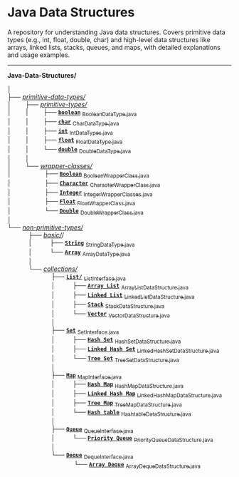 # Java Data Structures
A repository for understanding Java data structures. Covers primitive data types (e.g., int, float, double, char) and high-level data structures like arrays, linked lists, stacks, queues, and maps, with detailed explanations and usage examples.

---

**Java-Data-Structures/**<br>

│<br>
├── [*primitive-data-types/*](./primitive-data-types/)<br>
│&nbsp;&nbsp;&nbsp;&nbsp;&nbsp;&nbsp;&nbsp;&nbsp;├── [*primitive-types/*](./primitive-data-types/primitive-types/)<br>
│&nbsp;&nbsp;&nbsp;&nbsp;&nbsp;&nbsp;&nbsp;&nbsp;│&nbsp;&nbsp;&nbsp;&nbsp;&nbsp;&nbsp;&nbsp;&nbsp;├── [**`boolean`**](./primitive-data-types/primitive-types/boolean/) [<sub>BooleanDataType.java</sub>](./primitive-data-types/primitive-types/boolean/BooleanDataType.java)<br>
│&nbsp;&nbsp;&nbsp;&nbsp;&nbsp;&nbsp;&nbsp;&nbsp;│&nbsp;&nbsp;&nbsp;&nbsp;&nbsp;&nbsp;&nbsp;&nbsp;├── [**`char`**](./primitive-data-types/primitive-types/char/) [<sub>CharDataType.java</sub>](./primitive-data-types/primitive-types/char/CharDataType.java)<br>
│&nbsp;&nbsp;&nbsp;&nbsp;&nbsp;&nbsp;&nbsp;&nbsp;│&nbsp;&nbsp;&nbsp;&nbsp;&nbsp;&nbsp;&nbsp;&nbsp;├── [**`int`**](./primitive-data-types/primitive-types/int/) [<sub>IntDataTypes.java</sub>](./primitive-data-types/primitive-types/int/IntDataTypes.java)<br>
│&nbsp;&nbsp;&nbsp;&nbsp;&nbsp;&nbsp;&nbsp;&nbsp;│&nbsp;&nbsp;&nbsp;&nbsp;&nbsp;&nbsp;&nbsp;&nbsp;├── [**`float`**](./primitive-data-types/primitive-types/float/) [<sub>FloatDataType.java</sub>](./primitive-data-types/primitive-types/float/FloatDataType.java)<br>
│&nbsp;&nbsp;&nbsp;&nbsp;&nbsp;&nbsp;&nbsp;&nbsp;│&nbsp;&nbsp;&nbsp;&nbsp;&nbsp;&nbsp;&nbsp;&nbsp;└── [**`double`**](./primitive-data-types/primitive-types/double/) [<sub>DoubleDataType.java</sub>](./primitive-data-types/primitive-types/double/DoubleDataType.java)<br>
│&nbsp;&nbsp;&nbsp;&nbsp;&nbsp;&nbsp;&nbsp;&nbsp;│<br>
│&nbsp;&nbsp;&nbsp;&nbsp;&nbsp;&nbsp;&nbsp;&nbsp;└── [*wrapper-classes/*](./primitive-data-types/wrapper-classes/)<br>
│&nbsp;&nbsp;&nbsp;&nbsp;&nbsp;&nbsp;&nbsp;&nbsp;&nbsp;&nbsp;&nbsp;&nbsp;&nbsp;&nbsp;&nbsp;&nbsp;&nbsp;&nbsp;&nbsp;├── [**`Boolean`**](./primitive-data-types/wrapper-classes/Boolean/) [<sub>BooleanWrapperClass.java</sub>](./primitive-data-types/wrapper-classes/Boolean/BooleanWrapperClass.java)<br>
│&nbsp;&nbsp;&nbsp;&nbsp;&nbsp;&nbsp;&nbsp;&nbsp;&nbsp;&nbsp;&nbsp;&nbsp;&nbsp;&nbsp;&nbsp;&nbsp;&nbsp;&nbsp;&nbsp;├── [**`Character`**](./primitive-data-types/wrapper-classes/Character/) [<sub>CharacterWrapperClass.java</sub>](./primitive-data-types/wrapper-classes/Character/CharacterWrapperClass.java)<br>
│&nbsp;&nbsp;&nbsp;&nbsp;&nbsp;&nbsp;&nbsp;&nbsp;&nbsp;&nbsp;&nbsp;&nbsp;&nbsp;&nbsp;&nbsp;&nbsp;&nbsp;&nbsp;&nbsp;├── [**`Integer`**](./primitive-data-types/wrapper-classes/Integer/) [<sub>IntegerWrapperClasses.java</sub>](./primitive-data-types/wrapper-classes/Integer/IntegerWrapperClasses.java)<br>
│&nbsp;&nbsp;&nbsp;&nbsp;&nbsp;&nbsp;&nbsp;&nbsp;&nbsp;&nbsp;&nbsp;&nbsp;&nbsp;&nbsp;&nbsp;&nbsp;&nbsp;&nbsp;&nbsp;├── [**`Float`**](./primitive-data-types/wrapper-classes/Float/) [<sub>FloatWrapperClass.java</sub>](./primitive-data-types/wrapper-classes/Float/FloatWrapperClass.java)<br>
│&nbsp;&nbsp;&nbsp;&nbsp;&nbsp;&nbsp;&nbsp;&nbsp;&nbsp;&nbsp;&nbsp;&nbsp;&nbsp;&nbsp;&nbsp;&nbsp;&nbsp;&nbsp;&nbsp;└── [**`Double`**](./primitive-data-types/wrapper-classes/Double/) [<sub>DoubleWrapperClass.java</sub>](./primitive-data-types/wrapper-classes/Double/DoubleWrapperClass.java)<br>
│<br>
└── [*non-primitive-types/*](./non-primitive-data-types/)<br>
&nbsp;&nbsp;&nbsp;&nbsp;&nbsp;&nbsp;&nbsp;&nbsp;&nbsp;&nbsp;&nbsp;&nbsp;├── [*basic/*](./non-primitive-data-types/basic/)/<br>
&nbsp;&nbsp;&nbsp;&nbsp;&nbsp;&nbsp;&nbsp;&nbsp;&nbsp;&nbsp;&nbsp;&nbsp;│&nbsp;&nbsp;&nbsp;&nbsp;&nbsp;&nbsp;&nbsp;&nbsp;&nbsp;&nbsp;├── [**`String`**](./non-primitive-data-types/basic/String/) [<sub>StringDataType.java</sub>](./non-primitive-data-types/basic/String/StringDataType.java)<br>
&nbsp;&nbsp;&nbsp;&nbsp;&nbsp;&nbsp;&nbsp;&nbsp;&nbsp;&nbsp;&nbsp;&nbsp;│&nbsp;&nbsp;&nbsp;&nbsp;&nbsp;&nbsp;&nbsp;&nbsp;&nbsp;&nbsp;└── [**`Array`**](./non-primitive-data-types/basic/Array/) [<sub>ArrayDataType.java</sub>](./non-primitive-data-types/basic/Array/ArrayDataType.java)<br>
&nbsp;&nbsp;&nbsp;&nbsp;&nbsp;&nbsp;&nbsp;&nbsp;&nbsp;&nbsp;&nbsp;&nbsp;│<br>
&nbsp;&nbsp;&nbsp;&nbsp;&nbsp;&nbsp;&nbsp;&nbsp;&nbsp;&nbsp;&nbsp;&nbsp;└── [*collections/*](./non-primitive-data-types/collections/)<br>
&nbsp;&nbsp;&nbsp;&nbsp;&nbsp;&nbsp;&nbsp;&nbsp;&nbsp;&nbsp;&nbsp;&nbsp;&nbsp;&nbsp;&nbsp;&nbsp;&nbsp;&nbsp;&nbsp;&nbsp;&nbsp;&nbsp;&nbsp;&nbsp;&nbsp;├── [**`List/`**](./non-primitive-data-types/collections/List/) [<sub>ListInterface.java</sub>](./non-primitive-data-types/collections/List/ListInterface.java)<br>
&nbsp;&nbsp;&nbsp;&nbsp;&nbsp;&nbsp;&nbsp;&nbsp;&nbsp;&nbsp;&nbsp;&nbsp;&nbsp;&nbsp;&nbsp;&nbsp;&nbsp;&nbsp;&nbsp;&nbsp;&nbsp;&nbsp;&nbsp;&nbsp;&nbsp;│&nbsp;&nbsp;&nbsp;&nbsp;&nbsp;&nbsp;&nbsp;&nbsp;&nbsp;&nbsp;├── [**`Array List`**](./non-primitive-data-types/collections/List/Array-List/) [<sub>ArrayListDataStructure.java</sub>](./non-primitive-data-types/collections/List/Array-List/ArrayListDataStructure.java)<br>
&nbsp;&nbsp;&nbsp;&nbsp;&nbsp;&nbsp;&nbsp;&nbsp;&nbsp;&nbsp;&nbsp;&nbsp;&nbsp;&nbsp;&nbsp;&nbsp;&nbsp;&nbsp;&nbsp;&nbsp;&nbsp;&nbsp;&nbsp;&nbsp;&nbsp;│&nbsp;&nbsp;&nbsp;&nbsp;&nbsp;&nbsp;&nbsp;&nbsp;&nbsp;&nbsp;├── [**`Linked List`**](./non-primitive-data-types/collections/List/Linked-List/) [<sub>LinkedListDataStructure.java</sub>](./non-primitive-data-types/collections/List/Linked-List/LinkedListDataStructure.java)<br>
&nbsp;&nbsp;&nbsp;&nbsp;&nbsp;&nbsp;&nbsp;&nbsp;&nbsp;&nbsp;&nbsp;&nbsp;&nbsp;&nbsp;&nbsp;&nbsp;&nbsp;&nbsp;&nbsp;&nbsp;&nbsp;&nbsp;&nbsp;&nbsp;&nbsp;│&nbsp;&nbsp;&nbsp;&nbsp;&nbsp;&nbsp;&nbsp;&nbsp;&nbsp;&nbsp;├── [**`Stack`**](./non-primitive-data-types/collections/List/Stack/) [<sub>StackDataStructure.java</sub>](./non-primitive-data-types/collections/List/Stack/StackDataStructure.java)<br>
&nbsp;&nbsp;&nbsp;&nbsp;&nbsp;&nbsp;&nbsp;&nbsp;&nbsp;&nbsp;&nbsp;&nbsp;&nbsp;&nbsp;&nbsp;&nbsp;&nbsp;&nbsp;&nbsp;&nbsp;&nbsp;&nbsp;&nbsp;&nbsp;&nbsp;│&nbsp;&nbsp;&nbsp;&nbsp;&nbsp;&nbsp;&nbsp;&nbsp;&nbsp;&nbsp;└── [**`Vector`**](./non-primitive-data-types/collections/List/Vector/) [<sub>VectorDataStructure.java</sub>](./non-primitive-data-types/collections/List/Vector/VectorDataStructure.java)<br>
&nbsp;&nbsp;&nbsp;&nbsp;&nbsp;&nbsp;&nbsp;&nbsp;&nbsp;&nbsp;&nbsp;&nbsp;&nbsp;&nbsp;&nbsp;&nbsp;&nbsp;&nbsp;&nbsp;&nbsp;&nbsp;&nbsp;&nbsp;&nbsp;&nbsp;│<br>
&nbsp;&nbsp;&nbsp;&nbsp;&nbsp;&nbsp;&nbsp;&nbsp;&nbsp;&nbsp;&nbsp;&nbsp;&nbsp;&nbsp;&nbsp;&nbsp;&nbsp;&nbsp;&nbsp;&nbsp;&nbsp;&nbsp;&nbsp;&nbsp;&nbsp;├── [**`Set`**](./non-primitive-data-types/collections/Set/) [<sub>SetInterface.java</sub>](./non-primitive-data-types/collections/Set/SetInterface.java)<br>
&nbsp;&nbsp;&nbsp;&nbsp;&nbsp;&nbsp;&nbsp;&nbsp;&nbsp;&nbsp;&nbsp;&nbsp;&nbsp;&nbsp;&nbsp;&nbsp;&nbsp;&nbsp;&nbsp;&nbsp;&nbsp;&nbsp;&nbsp;&nbsp;&nbsp;│&nbsp;&nbsp;&nbsp;&nbsp;&nbsp;&nbsp;&nbsp;&nbsp;&nbsp;&nbsp;├── [**`Hash Set`**](./non-primitive-data-types/collections/Set/Hash-Set/) [<sub>HashSetDataStructure.java</sub>](./non-primitive-data-types/collections/Set/Hash-Set/HashSetDataStructure.java)<br>
&nbsp;&nbsp;&nbsp;&nbsp;&nbsp;&nbsp;&nbsp;&nbsp;&nbsp;&nbsp;&nbsp;&nbsp;&nbsp;&nbsp;&nbsp;&nbsp;&nbsp;&nbsp;&nbsp;&nbsp;&nbsp;&nbsp;&nbsp;&nbsp;&nbsp;│&nbsp;&nbsp;&nbsp;&nbsp;&nbsp;&nbsp;&nbsp;&nbsp;&nbsp;&nbsp;├── [**`Linked Hash Set`**](./non-primitive-data-types/collections/Set/Linked-Hash-Set/) [<sub>LinkedHashSetDataStructure.java</sub>](./non-primitive-data-types/collections/Set/Linked-Hash-Set/LinkedHashSetDataStructure.java)<br>
&nbsp;&nbsp;&nbsp;&nbsp;&nbsp;&nbsp;&nbsp;&nbsp;&nbsp;&nbsp;&nbsp;&nbsp;&nbsp;&nbsp;&nbsp;&nbsp;&nbsp;&nbsp;&nbsp;&nbsp;&nbsp;&nbsp;&nbsp;&nbsp;&nbsp;│&nbsp;&nbsp;&nbsp;&nbsp;&nbsp;&nbsp;&nbsp;&nbsp;&nbsp;&nbsp;└── [**`Tree Set`**](./non-primitive-data-types/collections/Set/Tree-Set/) [<sub>TreeSetDataStructure.java</sub>](./non-primitive-data-types/collections/Set/Tree-Set/TreeSetDataStructure.java)<br>
&nbsp;&nbsp;&nbsp;&nbsp;&nbsp;&nbsp;&nbsp;&nbsp;&nbsp;&nbsp;&nbsp;&nbsp;&nbsp;&nbsp;&nbsp;&nbsp;&nbsp;&nbsp;&nbsp;&nbsp;&nbsp;&nbsp;&nbsp;&nbsp;&nbsp;│<br>
&nbsp;&nbsp;&nbsp;&nbsp;&nbsp;&nbsp;&nbsp;&nbsp;&nbsp;&nbsp;&nbsp;&nbsp;&nbsp;&nbsp;&nbsp;&nbsp;&nbsp;&nbsp;&nbsp;&nbsp;&nbsp;&nbsp;&nbsp;&nbsp;&nbsp;├── [**`Map`**](./non-primitive-data-types/collections/Map/) [<sub>MapInterface.java</sub>](./non-primitive-data-types/collections/Map/MapInterface.java)<br>
&nbsp;&nbsp;&nbsp;&nbsp;&nbsp;&nbsp;&nbsp;&nbsp;&nbsp;&nbsp;&nbsp;&nbsp;&nbsp;&nbsp;&nbsp;&nbsp;&nbsp;&nbsp;&nbsp;&nbsp;&nbsp;&nbsp;&nbsp;&nbsp;&nbsp;│&nbsp;&nbsp;&nbsp;&nbsp;&nbsp;&nbsp;&nbsp;&nbsp;&nbsp;&nbsp;├── [**`Hash Map`**](./non-primitive-data-types/collections/Map/Hash-Map/) [<sub>HashMapDataStructure.java</sub>](./non-primitive-data-types/collections/Map/Hash-Map/HashMapDataStructure.java)<br>
&nbsp;&nbsp;&nbsp;&nbsp;&nbsp;&nbsp;&nbsp;&nbsp;&nbsp;&nbsp;&nbsp;&nbsp;&nbsp;&nbsp;&nbsp;&nbsp;&nbsp;&nbsp;&nbsp;&nbsp;&nbsp;&nbsp;&nbsp;&nbsp;&nbsp;│&nbsp;&nbsp;&nbsp;&nbsp;&nbsp;&nbsp;&nbsp;&nbsp;&nbsp;&nbsp;├── [**`Linked Hash Map`**](./non-primitive-data-types/collections/Map/Linked-Hash-Map/) [<sub>LinkedHashMapDataStructure.java</sub>](./non-primitive-data-types/collections/Map/Linked-Hash-Map/LinkedHashMapDataStructure.java)<br>
&nbsp;&nbsp;&nbsp;&nbsp;&nbsp;&nbsp;&nbsp;&nbsp;&nbsp;&nbsp;&nbsp;&nbsp;&nbsp;&nbsp;&nbsp;&nbsp;&nbsp;&nbsp;&nbsp;&nbsp;&nbsp;&nbsp;&nbsp;&nbsp;&nbsp;│&nbsp;&nbsp;&nbsp;&nbsp;&nbsp;&nbsp;&nbsp;&nbsp;&nbsp;&nbsp;├── [**`Tree Map`**](./non-primitive-data-types/collections/Map/Tree-Map/) [<sub>TreeMapDataStructure.java</sub>](./non-primitive-data-types/collections/Map/Tree-Map/TreeMapDataStructure.java)<br>
&nbsp;&nbsp;&nbsp;&nbsp;&nbsp;&nbsp;&nbsp;&nbsp;&nbsp;&nbsp;&nbsp;&nbsp;&nbsp;&nbsp;&nbsp;&nbsp;&nbsp;&nbsp;&nbsp;&nbsp;&nbsp;&nbsp;&nbsp;&nbsp;&nbsp;│&nbsp;&nbsp;&nbsp;&nbsp;&nbsp;&nbsp;&nbsp;&nbsp;&nbsp;&nbsp;└── [**`Hash table`**](./non-primitive-data-types/collections/Map/Hash-table/) [<sub>HashtableDataStructure.java</sub>](./non-primitive-data-types/collections/Map/Hash-table/HashtableDataStructure.java)<br>
&nbsp;&nbsp;&nbsp;&nbsp;&nbsp;&nbsp;&nbsp;&nbsp;&nbsp;&nbsp;&nbsp;&nbsp;&nbsp;&nbsp;&nbsp;&nbsp;&nbsp;&nbsp;&nbsp;&nbsp;&nbsp;&nbsp;&nbsp;&nbsp;&nbsp;│<br>
&nbsp;&nbsp;&nbsp;&nbsp;&nbsp;&nbsp;&nbsp;&nbsp;&nbsp;&nbsp;&nbsp;&nbsp;&nbsp;&nbsp;&nbsp;&nbsp;&nbsp;&nbsp;&nbsp;&nbsp;&nbsp;&nbsp;&nbsp;&nbsp;&nbsp;├── [**`Queue`**](./non-primitive-data-types/collections/Queue/) [<sub>QueueInterface.java</sub>](./non-primitive-data-types/collections/Queue/QueueInterface.java)<br>
&nbsp;&nbsp;&nbsp;&nbsp;&nbsp;&nbsp;&nbsp;&nbsp;&nbsp;&nbsp;&nbsp;&nbsp;&nbsp;&nbsp;&nbsp;&nbsp;&nbsp;&nbsp;&nbsp;&nbsp;&nbsp;&nbsp;&nbsp;&nbsp;&nbsp;│&nbsp;&nbsp;&nbsp;&nbsp;&nbsp;&nbsp;&nbsp;&nbsp;&nbsp;&nbsp;└── [**`Priority Queue`**](./non-primitive-data-types/collections/Queue/Priority-Queue/) [<sub>PriorityQueueDataStructure.java</sub>](./non-primitive-data-types/collections/Queue/Priority-Queue/PriorityQueueDataStructure.java)<br>
&nbsp;&nbsp;&nbsp;&nbsp;&nbsp;&nbsp;&nbsp;&nbsp;&nbsp;&nbsp;&nbsp;&nbsp;&nbsp;&nbsp;&nbsp;&nbsp;&nbsp;&nbsp;&nbsp;&nbsp;&nbsp;&nbsp;&nbsp;&nbsp;&nbsp;│<br>
&nbsp;&nbsp;&nbsp;&nbsp;&nbsp;&nbsp;&nbsp;&nbsp;&nbsp;&nbsp;&nbsp;&nbsp;&nbsp;&nbsp;&nbsp;&nbsp;&nbsp;&nbsp;&nbsp;&nbsp;&nbsp;&nbsp;&nbsp;&nbsp;&nbsp;└── [**`Deque`**](./non-primitive-data-types/collections/Deque/) [<sub>DequeInterface.java</sub>](./non-primitive-data-types/collections/Deque/DequeInterface.java)<br>
&nbsp;&nbsp;&nbsp;&nbsp;&nbsp;&nbsp;&nbsp;&nbsp;&nbsp;&nbsp;&nbsp;&nbsp;&nbsp;&nbsp;&nbsp;&nbsp;&nbsp;&nbsp;&nbsp;&nbsp;&nbsp;&nbsp;&nbsp;&nbsp;&nbsp;&nbsp;&nbsp;&nbsp;&nbsp;&nbsp;&nbsp;&nbsp;&nbsp;&nbsp;&nbsp;&nbsp;&nbsp;&nbsp;└── [**`Array Deque`**](./non-primitive-data-types/collections/Deque/Array-Deque/) [<sub>ArrayDequeDataStructure.java</sub>](./non-primitive-data-types/collections/Deque/Array-Deque/ArrayDequeDataStructure.java)<br>
